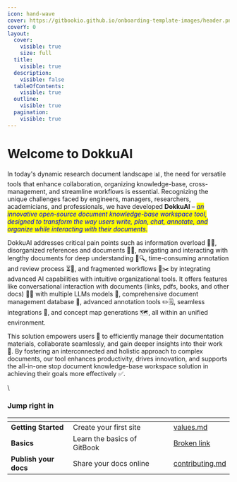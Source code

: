 ```yaml
---
icon: hand-wave
cover: https://gitbookio.github.io/onboarding-template-images/header.png
coverY: 0
layout:
  cover:
    visible: true
    size: full
  title:
    visible: true
  description:
    visible: false
  tableOfContents:
    visible: true
  outline:
    visible: true
  pagination:
    visible: true
---
```


# Welcome to DokkuAI

In today's dynamic research document landscape 📊, the need for versatile tools that enhance collaboration, organizing knowledge-base, cross-management, and streamline workflows is essential. Recognizing the unique challenges faced by engineers, managers, researchers, academicians, and professionals, we have developed **DokkuAI** – _<mark style="color:blue;">an innovative open-source document knowledge-base workspace tool, designed to transform the way users write, plan, chat, annotate, and organize while interacting with their documents.</mark>_

DokkuAI addresses critical pain points such as information overload 🧠💥, disorganized references and documents 📂❌, navigating and interacting with lengthy documents for deep understanding 📜🔍, time-consuming annotation and review process ⏳📝, and fragmented workflows 🔄✂️ by integrating advanced AI capabilities with intuitive organizational tools. It offers features like conversational interaction with documents (links, pdfs, books, and other docs) 💬📄 with multiple LLMs models 🤖, comprehensive document management database 📑, advanced annotation tools ✏️🗒️, seamless integrations 🔗, and concept map generations 🗺️, all within an unified environment.

This solution empowers users 💪 to efficiently manage their documentation materials, collaborate seamlessly, and gain deeper insights into their work 🧠. By fostering an interconnected and holistic approach to complex documents, our tool enhances productivity, drives innovation, and supports the all-in-one stop document knowledge-base workspace solution in achieving their goals more effectively ✅.

\


### Jump right in

<table data-view="cards"><thead><tr><th></th><th></th><th data-hidden data-card-cover data-type="files"></th><th data-hidden></th><th data-hidden data-card-target data-type="content-ref"></th></tr></thead><tbody><tr><td><strong>Getting Started</strong></td><td>Create your first site</td><td></td><td></td><td><a href="about/values.md">values.md</a></td></tr><tr><td><strong>Basics</strong></td><td>Learn the basics of GitBook</td><td></td><td></td><td><a href="broken-reference">Broken link</a></td></tr><tr><td><strong>Publish your docs</strong></td><td>Share your docs online</td><td></td><td></td><td><a href="about/contributing.md">contributing.md</a></td></tr></tbody></table>
